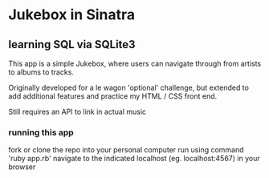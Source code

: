 # Jukebox in Sinatra
## learning SQL via SQLite3

This app is a simple Jukebox, where users can navigate through from artists to
albums to tracks.

Originally developed for a le wagon 'optional' challenge, but extended to add additional features
and practice my HTML / CSS front end.

Still requires an API to link in actual music

### running this app
fork or clone the repo into your personal computer
run using command 'ruby app.rb'
navigate to the indicated localhost (eg. localhost:4567) in your browser
